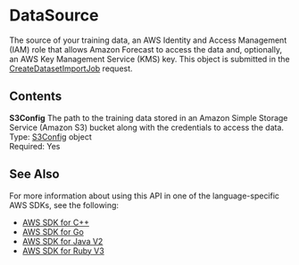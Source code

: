 # DataSource<a name="API_DataSource"></a>

The source of your training data, an AWS Identity and Access Management \(IAM\) role that allows Amazon Forecast to access the data and, optionally, an AWS Key Management Service \(KMS\) key\. This object is submitted in the [CreateDatasetImportJob](API_CreateDatasetImportJob.md) request\.

## Contents<a name="API_DataSource_Contents"></a>

 **S3Config**   <a name="forecast-Type-DataSource-S3Config"></a>
The path to the training data stored in an Amazon Simple Storage Service \(Amazon S3\) bucket along with the credentials to access the data\.  
Type: [S3Config](API_S3Config.md) object  
Required: Yes

## See Also<a name="API_DataSource_SeeAlso"></a>

For more information about using this API in one of the language\-specific AWS SDKs, see the following:
+  [AWS SDK for C\+\+](https://docs.aws.amazon.com/goto/SdkForCpp/forecast-2018-06-26/DataSource) 
+  [AWS SDK for Go](https://docs.aws.amazon.com/goto/SdkForGoV1/forecast-2018-06-26/DataSource) 
+  [AWS SDK for Java V2](https://docs.aws.amazon.com/goto/SdkForJavaV2/forecast-2018-06-26/DataSource) 
+  [AWS SDK for Ruby V3](https://docs.aws.amazon.com/goto/SdkForRubyV3/forecast-2018-06-26/DataSource) 